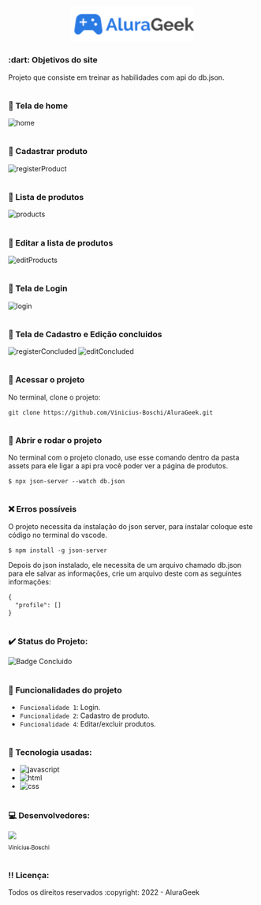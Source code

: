 <div align=center>
  <img src="./assets/img/Logo.png" width=250>
</div>

<h3> :dart: Objetivos do site</h3>
Projeto que consiste em treinar as habilidades com api do db.json.

# <h3> :pencil: Tela de home</h3> 
![home](https://user-images.githubusercontent.com/74377158/188288499-8a0d8196-02d8-40ec-aa5a-d4d18faa1971.png)

# <h3> :pencil: Cadastrar produto</h3>  
![registerProduct](https://user-images.githubusercontent.com/74377158/188288528-452e1993-86c2-4ed7-8070-3d1e74874b1f.png)

# <h3> :pencil: Lista de produtos</h3>  
![products](https://user-images.githubusercontent.com/74377158/188288536-6a348527-9e81-420b-b54e-f12d65e8f57e.png)

# <h3> :pencil: Editar a lista de produtos</h3>  
![editProducts](https://user-images.githubusercontent.com/74377158/188288543-e0ea7093-0ccd-4f3c-8c0d-8160471f6598.png)

# <h3> :pencil: Tela de Login</h3> 
![login](https://user-images.githubusercontent.com/74377158/188288566-964ce300-dda6-4702-ab40-cc6836332880.png)

# <h3> :pencil: Tela de Cadastro e Edição concluidos</h3> 
![registerConcluded](https://user-images.githubusercontent.com/74377158/188288579-0ddbcac4-27e0-4f29-a024-5ffc4a9c73c9.png)
![editConcluded](https://user-images.githubusercontent.com/74377158/188288577-f9a10a91-a3fd-4ac9-af74-bfdadf1bee31.png)

# <h3> :file_folder: Acessar o projeto</h3>
No terminal, clone o projeto:

```
git clone https://github.com/Vinicius-Boschi/AluraGeek.git
```

# <h3> :wrench: Abrir e rodar o projeto</h3>
No terminal com o projeto clonado, use esse comando dentro da pasta assets para ele ligar a api pra você poder ver a página de produtos.

```
$ npx json-server --watch db.json
```

# <h3> :x: Erros possíveis </h3>
O projeto necessita da instalação do json server, para instalar coloque este código no terminal do vscode.
```
$ npm install -g json-server
```

Depois do json instalado, ele necessita de um arquivo chamado db.json para ele salvar as informações, crie um arquivo deste com as seguintes informações:

```
{
  "profile": []
}
```

# <h3> :heavy_check_mark: Status do Projeto:</h3>
![Badge Concluido](https://img.shields.io/static/v1?label=STATUS&message=CONCLUIDO&color=blue&style=for-the-badge)

# <h3> :hammer: Funcionalidades do projeto</h3>
- `Funcionalidade 1`: Login.
- `Funcionalidade 2`: Cadastro de produto.
- `Funcionalidade 4`: Editar/excluir produtos.

# <h3> :notebook_with_decorative_cover: Tecnologia usadas:</h3>

* <img src="https://img.shields.io/badge/JavaScript-F7DF1E?style=for-the-badge&logo=javascript&logoColor=black" alt="javascript">
* <img src="https://img.shields.io/badge/HTML5-E34F26?style=for-the-badge&logo=html5&logoColor=white" alt="html">
* <img src="https://img.shields.io/badge/CSS3-1572B6?style=for-the-badge&logo=css3&logoColor=white" alt="css">

# <h3> :computer: Desenvolvedores:</h3>
[<img src="https://user-images.githubusercontent.com/74377158/173900850-b6afcc77-36a5-4254-b63f-983397918d54.jpg" width=130><br><sub>Vinícius Boschi</sub>](https://github.com/Vinicius-Boschi)

# <h3> :bangbang: Licença:</h3>
<p> Todos os direitos reservados :copyright: 2022 - AluraGeek
